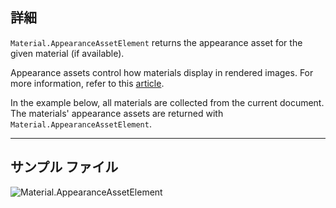 ## 詳細
`Material.AppearanceAssetElement` returns the appearance asset for the given material (if available).

Appearance assets control how materials display in rendered images. For more information, refer to this [article](https://help.autodesk.com/view/RVT/2025/ENU/?guid=GUID-6E3C9EF0-F657-4F79-90BD-A2FB88B0467D).

In the example below, all materials are collected from the current document. The materials' appearance assets are returned with `Material.AppearanceAssetElement`.

___
## サンプル ファイル

![Material.AppearanceAssetElement](./Revit.Elements.Material.AppearanceAssetElement_img.jpg)
